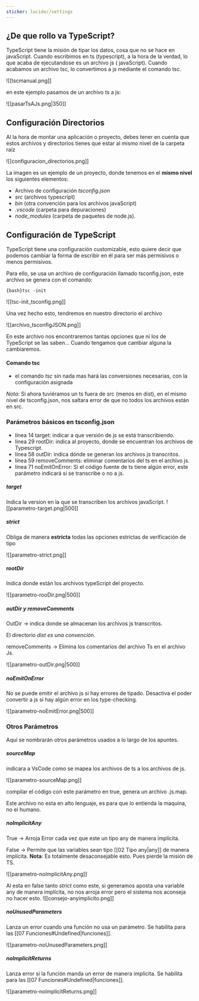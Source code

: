 ```yaml
---
sticker: lucide//settings
---
```


## ¿De que rollo va TypeScript? 

TypeScript tiene la misión de tipar los datos, cosa que no se hace en javaScript. Cuando escribimos en ts (typescript), a la hora de la verdad, lo que acaba de ejecutandose es un archivo js ( javaScript). Cuando acabamos un archivo tsc, lo convertimos a js mediante el comando tsc.

![[tscmanual.png]]

en este ejemplo pasamos de un archivo ts a js:

![[pasarTsAJs.png|350]]


## Configuración Directorios

Al la hora de montar una aplicación o proyecto, debes tener en cuenta que estos archivos y directorios tienes que estar al mismo nivel de la carpeta raíz

![[configuracion_directorios.png]]

La imagen es un ejemplo de un proyecto, donde tenemos en el **mismo nivel** los siguientes elementos:
- Archivo de configuración *tsconfig.json*
- *src* (archivos typescript)
- *bin* (otra convención para los archivos javaScript)
- *.vscode* (carpeta para depuraciones)
- *node_modules* (carpeta de paquetes de node.js).

## Configuración de TypeScript 

TypeScript tiene una configuración customizable, esto quiere decir que podemos cambiar la forma de escribir en él para ser más permisivos o menos permisivos. 

Para ello, se usa un archivo de configuración llamado tsconfig.json, este archivo se genera con el comando: 

`{bash}tsc -init                                                          `


![[tsc-init_tsconfig.png]]

Una vez hecho esto, tendremos en nuestro directorio el archivo 

![[archivo_tsconfigJSON.png]]

En este archivo nos encontraremos tantas opciones que ni los de TypeScript se las saben…
Cuando tengamos que cambiar alguna la cambiaremos.

#### Comando tsc

- el comando *tsc* sin nada mas hará las conversiones necesarias, con la configuración asignada

*Nota*: Si ahora tuviéramos un ts fuera de src (menos en dist), en el mismo nivel de tsconfig.json, nos saltara error de que no todos los archivos están en src.

### Parámetros básicos en tsconfig.json

- línea 14 target: indicar a que versión de js se está transcribiendo.
- línea 29 rootDir: indica al proyecto, donde se encuentran los archivos de Typescript. 
- línea 58 outDir: indica dónde se generan los archivos js transcritos.
- línea 59 removeComments: eliminar comentarios del ts en el archivo js.
- línea 71 noEmitOnError: Si el código fuente de ts tiene algún error, este parámetro indicará si se transcribe o no a js.

##### target

Indica la version en la que se transcriben los archivos javaScript.
![[parametro-target.png|500]]

##### strict

Obliga de manera **estricta** todas las opciones estrictas de verificación de tipo

![[parametro-strict.png]]

##### rootDir

Indica donde están los archivos typeScript del proyecto.

![[parametro-rooDir.png|500]]

##### outDir y removeComments

OutDir -> indica donde se almacenan los archivos js transcritos.

El directorio *dist es una convención*.

removeComments -> Elimina los comentarios del archivo Ts en el archivo Js.

![[parametro-outDir.png|500]]


##### noEmitOnError

No se puede emitir el archivo js si hay errores de tipado.
Desactiva el poder convertir a js si hay algún error en los type-checking.

![[parametro-noEmitError.png|500]]


### Otros Parámetros

Aquí se nombrarán otros parámetros usados a lo largo de los apuntes.
##### sourceMap

indicara a VsCode como se mapea los archivos de ts a los archivos de js.

![[parametro-sourceMap.png]]

compilar el código con este parámetro en true, genera un archivo .js.map.

Este archivo no esta en alto lenguaje, es para que lo entienda la maquina, no el humano.

##### noImplicitAny

True -> Arroja Error cada vez que este un tipo any de manera implícita.

False -> Permite que las variables sean tipo [[02 Tipo any|any]] de manera implícita. 
**Nota**: Es totalmente desaconsejable esto. Pues pierde la misión de TS.

![[parametro-noImplicitAny.png]]

Al esta en false tanto *strict* como este, si generamos aposta una variable any de manera implícita, no nos arroja error pero el sistema nos aconseja no hacer esto.
![[consejo-anyimplicito.png]]

##### noUnusedParameters

Lanza un error cuando una función no usa un parámetro. 
Se habilita para las [[07 Funciones#Undefined|funciones]].

![[parametro-noUnusedParameters.png]]

##### noImplicitReturns

Lanza error si la función manda un error de manera implícita.
Se habilita para las [[07 Funciones#Undefined|funciones]].

![[parametro-noImplicitReturns.png]]